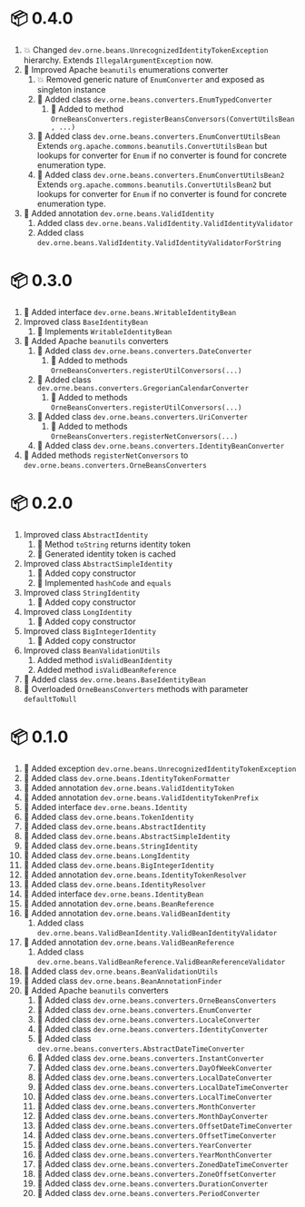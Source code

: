 # :package: 0.4.0

01. :boom: Changed `dev.orne.beans.UnrecognizedIdentityTokenException` hierarchy.
    Extends `IllegalArgumentException` now.
01. :gift: Improved Apache `beanutils` enumerations converter
    01. :boom: Removed generic nature of `EnumConverter` and exposed as singleton instance
    01. :gift: Added class `dev.orne.beans.converters.EnumTypedConverter`
        01. :gift: Added to method `OrneBeansConverters.registerBeansConversors(ConvertUtilsBean, ...)`
    01. :gift: Added class `dev.orne.beans.converters.EnumConvertUtilsBean`
        Extends `org.apache.commons.beanutils.ConvertUtilsBean` but lookups for
        converter for `Enum` if no converter is found for concrete enumeration
        type.
    01. :gift: Added class `dev.orne.beans.converters.EnumConvertUtilsBean2`
        Extends `org.apache.commons.beanutils.ConvertUtilsBean2` but lookups for
        converter for `Enum` if no converter is found for concrete enumeration
        type.
01. :gift: Added annotation `dev.orne.beans.ValidIdentity`
    01. Added class `dev.orne.beans.ValidIdentity.ValidIdentityValidator`
    01. Added class `dev.orne.beans.ValidIdentity.ValidIdentityValidatorForString`

# :package: 0.3.0

01. :gift: Added interface `dev.orne.beans.WritableIdentityBean`
01. Improved class `BaseIdentityBean`
    01. :gift: Implements `WritableIdentityBean`
01. :gift: Added Apache `beanutils` converters
    01. :gift: Added class `dev.orne.beans.converters.DateConverter`
        01. :gift: Added to methods `OrneBeansConverters.registerUtilConversors(...)`
    01. :gift: Added class `dev.orne.beans.converters.GregorianCalendarConverter`
        01. :gift: Added to methods `OrneBeansConverters.registerUtilConversors(...)`
    01. :gift: Added class `dev.orne.beans.converters.UriConverter`
        01. :gift: Added to methods `OrneBeansConverters.registerNetConversors(...)`
    01. :gift: Added class `dev.orne.beans.converters.IdentityBeanConverter`
01. :gift: Added methods `registerNetConversors` to `dev.orne.beans.converters.OrneBeansConverters`

# :package: 0.2.0

01. Improved class `AbstractIdentity`
    01. :gift: Method `toString` returns identity token
    01. :gift: Generated identity token is cached
01. Improved class `AbstractSimpleIdentity`
    01. :gift: Added copy constructor
    01. :gift: Implemented `hashCode` and `equals`
01. Improved class `StringIdentity`
    01. :gift: Added copy constructor
01. Improved class `LongIdentity`
    01. :gift: Added copy constructor
01. Improved class `BigIntegerIdentity`
    01. :gift: Added copy constructor
01. Improved class `BeanValidationUtils`
    01. Added method `isValidBeanIdentity`
    01. Added method `isValidBeanReference`
01. :gift: Added class `dev.orne.beans.BaseIdentityBean`
01. :gift: Overloaded `OrneBeansConverters` methods with parameter `defaultToNull`

# :package: 0.1.0

01. :gift: Added exception `dev.orne.beans.UnrecognizedIdentityTokenException`
01. :gift: Added class `dev.orne.beans.IdentityTokenFormatter`
01. :gift: Added annotation `dev.orne.beans.ValidIdentityToken`
01. :gift: Added annotation `dev.orne.beans.ValidIdentityTokenPrefix`
01. :gift: Added interface `dev.orne.beans.Identity`
01. :gift: Added class `dev.orne.beans.TokenIdentity`
01. :gift: Added class `dev.orne.beans.AbstractIdentity`
01. :gift: Added class `dev.orne.beans.AbstractSimpleIdentity`
01. :gift: Added class `dev.orne.beans.StringIdentity`
01. :gift: Added class `dev.orne.beans.LongIdentity`
01. :gift: Added class `dev.orne.beans.BigIntegerIdentity`
01. :gift: Added annotation `dev.orne.beans.IdentityTokenResolver`
01. :gift: Added class `dev.orne.beans.IdentityResolver`
01. :gift: Added interface `dev.orne.beans.IdentityBean`
01. :gift: Added annotation `dev.orne.beans.BeanReference`
01. :gift: Added annotation `dev.orne.beans.ValidBeanIdentity`
    01. Added class `dev.orne.beans.ValidBeanIdentity.ValidBeanIdentityValidator`
01. :gift: Added annotation `dev.orne.beans.ValidBeanReference`
    01. Added class `dev.orne.beans.ValidBeanReference.ValidBeanReferenceValidator`
01. :gift: Added class `dev.orne.beans.BeanValidationUtils`
01. :gift: Added class `dev.orne.beans.BeanAnnotationFinder`
01. :gift: Added Apache `beanutils` converters
    01. :gift: Added class `dev.orne.beans.converters.OrneBeansConverters`
    01. :gift: Added class `dev.orne.beans.converters.EnumConverter`
    01. :gift: Added class `dev.orne.beans.converters.LocaleConverter`
    01. :gift: Added class `dev.orne.beans.converters.IdentityConverter`
    01. :gift: Added class `dev.orne.beans.converters.AbstractDateTimeConverter`
    01. :gift: Added class `dev.orne.beans.converters.InstantConverter`
    01. :gift: Added class `dev.orne.beans.converters.DayOfWeekConverter`
    01. :gift: Added class `dev.orne.beans.converters.LocalDateConverter`
    01. :gift: Added class `dev.orne.beans.converters.LocalDateTimeConverter`
    01. :gift: Added class `dev.orne.beans.converters.LocalTimeConverter`
    01. :gift: Added class `dev.orne.beans.converters.MonthConverter`
    01. :gift: Added class `dev.orne.beans.converters.MonthDayConverter`
    01. :gift: Added class `dev.orne.beans.converters.OffsetDateTimeConverter`
    01. :gift: Added class `dev.orne.beans.converters.OffsetTimeConverter`
    01. :gift: Added class `dev.orne.beans.converters.YearConverter`
    01. :gift: Added class `dev.orne.beans.converters.YearMonthConverter`
    01. :gift: Added class `dev.orne.beans.converters.ZonedDateTimeConverter`
    01. :gift: Added class `dev.orne.beans.converters.ZoneOffsetConverter`
    01. :gift: Added class `dev.orne.beans.converters.DurationConverter`
    01. :gift: Added class `dev.orne.beans.converters.PeriodConverter`

